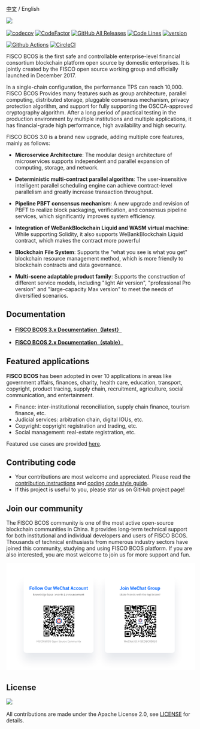 [中文](../README.md) / English

![](./images/FISCO_BCOS_Logo.svg)


[![codecov](https://codecov.io/gh/FISCO-BCOS/FISCO-BCOS/branch/master/graph/badge.svg)](https://codecov.io/gh/FISCO-BCOS/FISCO-BCOS)
[![CodeFactor](https://www.codefactor.io/repository/github/fisco-bcos/FISCO-BCOS/badge)](https://www.codefactor.io/repository/github/fisco-bcos/FISCO-BCOS)
[![GitHub All Releases](https://img.shields.io/github/downloads/FISCO-BCOS/FISCO-BCOS/total.svg)](https://github.com/FISCO-BCOS/FISCO-BCOS)
[![Code Lines](https://tokei.rs/b1/github/FISCO-BCOS/FISCO-BCOS?category=code)](https://github.com/FISCO-BCOS/FISCO-BCOS)
 [![version](https://img.shields.io/github/tag/FISCO-BCOS/FISCO-BCOS.svg)](https://github.com/FISCO-BCOS/FISCO-BCOS/releases/latest)

[![Github Actions](https://github.com/FISCO-BCOS/FISCO-BCOS/workflows/FISCO-BCOS%20GitHub%20Actions/badge.svg)](https://travis-ci.org/FISCO-BCOS/FISCO-BCOS)
[![CircleCI](https://circleci.com/gh/FISCO-BCOS/FISCO-BCOS.svg?style=shield)](https://circleci.com/gh/FISCO-BCOS/FISCO-BCOS)


FISCO BCOS is the first safe and controllable enterprise-level financial consortium blockchain platform open source by domestic enterprises. It is jointly created by the FISCO open source working group and officially launched in December 2017.

In a single-chain configuration, the performance TPS can reach 10,000. FISCO BCOS Provides many features such as group architecture, parallel computing, distributed storage, pluggable consensus mechanism, privacy protection algorithm, and support for fully supporting the OSCCA-approved cryptography algorithm. After a long period of practical testing in the production environment by multiple institutions and multiple applications, it has financial-grade high performance, high availability and high security.

FISCO BCOS 3.0 is a brand new upgrade, adding multiple core features, mainly as follows:

- **Microservice Architecture**: The modular design architecture of microservices supports independent and parallel expansion of computing, storage, and network.

- **Deterministic multi-contract parallel algorithm**: The user-insensitive intelligent parallel scheduling engine can achieve contract-level parallelism and greatly increase transaction throughput.

- **Pipeline PBFT consensus mechanism**: A new upgrade and revision of PBFT to realize block packaging, verification, and consensus pipeline services, which significantly improves system efficiency.

- **Integration of WeBankBlockchain Liquid and WASM virtual machine**: While supporting Solidity, it also supports WeBankBlockchain Liquid contract, which makes the contract more powerful

- **Blockchain File System**: Supports the "what you see is what you get" blockchain resource management method, which is more friendly to blockchain contracts and data governance.

- **Multi-scene adaptable product family**: Supports the construction of different service models, including "light Air version", "professional Pro version" and "large-capacity Max version" to meet the needs of diversified scenarios.

## Documentation

- **[FISCO BCOS 3.x Documentation（latest）](https://fisco-bcos-doc.readthedocs.io/zh_CN/latest/)**

- **[FISCO BCOS 2.x Documentation（stable）](https://fisco-bcos-documentation.readthedocs.io/zh_CN/latest/)**

## Featured applications

**FISCO BCOS** has been adopted in over 10 applications in areas like government affairs, finances, charity, health care, education, transport, copyright, product tracing, supply chain, recruitment, agriculture, social communication, and entertainment.

- Finance: inter-institutional reconciliation, supply chain finance, tourism finance, etc.
- Judicial services: arbitration chain, digital IOUs, etc.
- Copyright: copyright registration and trading, etc.
- Social management: real-estate registration, etc.

Featured use cases are provided [here](http://www.fisco-bcos.org/assets/docs/FISCO%20BCOS%20-%20Featured%20Cases.pdf).

## Contributing code

- Your contributions are most welcome and appreciated. Please read the [contribution instructions](https://mp.weixin.qq.com/s/_w_auH8X4SQQWO3lhfNrbQ) and [coding code style guide](CODING_STYLE.md).
- If this project is useful to you, please star us on GitHub project page!

## Join our community

The FISCO BCOS community is one of the most active open-source blockchain communities in China. It provides long-term technical support for both institutional and individual developers and users of FISCO BCOS. Thousands of technical enthusiasts from numerous industry sectors have joined this community, studying and using FISCO BCOS platform. If you are also interested, you are most welcome to join us for more support and fun.

![](https://raw.githubusercontent.com/FISCO-BCOS/LargeFiles/master/images/QR_image_en.png)


## License

[![](https://img.shields.io/github/license/FISCO-BCOS/FISCO-BCOS.svg)](./LICENSE)

All contributions are made under the Apache License 2.0, see [LICENSE](./LICENSE) for details.
